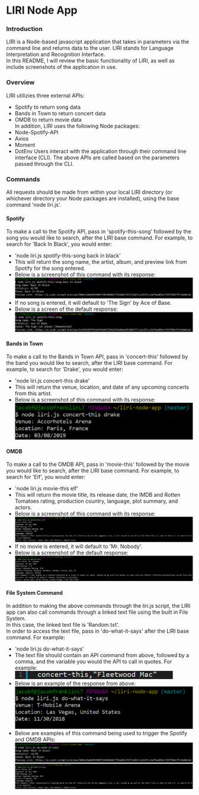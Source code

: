 # LIRI Node App

### Introduction
LIRI is a Node-based javascript application that takes in parameters via the command line and returns data to the user. LIRI stands for Language Interpretation and Recognition Interface.  
In this README, I will review the basic functionality of LIRI, as well as include screenshots of the application in use.  

### Overview
LIRI utilizies three external APIs:
* Spotify to return song data
* Bands in Town to return concert data
* OMDB to return movie data  
In addition, LIRI uses the following Node packages:
* Node-Spotify-API
* Axios
* Moment
* DotEnv
Users interact with the application through their command line interface (CLI). The above APIs are called based on the parameters passed through the CLI.

### Commands
All requests should be made from within your local LIRI directory (or whichever directory your Node packages are installed), using the base command 'node liri.js'. 

#### Spotify
To make a call to the Spotify API, pass in 'spotify-this-song' followed by the song you would like to search, after the LIRI base command. For example, to search for 'Back In Black', you would enter:
* 'node liri.js spotify-this-song back in black'
* This will return the song name, the artist, album, and preview link from Spotify for the song entered.
* Below is a screenshot of this command with its response:  
![Spotify](/images/spotifyScreenshot.png)
* If no song is entered, it will default to 'The Sign' by Ace of Base.
* Below is a screen of the default response:  
![SpotifyDefault](/images/spotifyDefault.png)

#### Bands in Town
To make a call to the Bands in Town API, pass in 'concert-this' followed by the band you would like to search, after the LIRI base command. For example, to search for 'Drake', you would enter:  
* 'node liri.js concert-this drake'
* This will return the venue, location, and date of any upcoming concerts from this artist.
* Below is a screenshot of this command with its response:  
![Concerts](/images/concertsScreenshot.png)

#### OMDB
To make a call to the OMDB API, pass in 'movie-this' followed by the movie you would like to search, after the LIRI base command. For example, to search for 'Elf', you would enter:
* 'node liri.js movie-this elf'
* This will return the movie title, its release date, the IMDB and Rotten Tomatoes rating, production country, language, plot summary, and actors.
* Below is a screenshot of this command with its response:  
![Movies](/images/movieScreenshot.png)
* If no movie is entered, it will default to 'Mr. Nobody'.
* Below is a screenshot of the default response:  
![MovieDefault](/images/movieDefault.png)

#### File System Command
In addition to making the above commands through the liri.js script, the LIRI app can also call commands through a linked text file using the built in File System.   
In this case, the linked text file is 'Random.txt'.  
In order to access the text file, pass in 'do-what-it-says' after the LIRI base command. For example:  
* 'node liri.js do-what-it-says'
* The text file should contain an API command from above, followed by a comma, and the variable you would the API to call in quotes. For example:  
![Text](/images/text.png)
* Below is an example of the response from above:  
![FleetwoodMac](/images/fleetwoodmac.png)
* Below are examples of this command being used to trigger the Spotify and OMDB APIs:  
![FSSPotify](/images/fsSpotify.png)  
![FSMovie](/images/fsMovie.png)  


